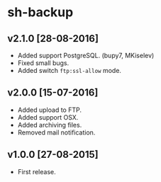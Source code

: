 sh-backup
=========

v2.1.0 [28-08-2016]
-------------------

- Added support PostgreSQL. (bupy7, MKiselev)
- Fixed small bugs.
- Added switch `ftp:ssl-allow` mode.

v2.0.0 [15-07-2016]
-------------------

- Added upload to FTP.
- Added support OSX.
- Added archiving files.
- Removed mail notification.

v1.0.0 [27-08-2015]
-------------------

- First release.
